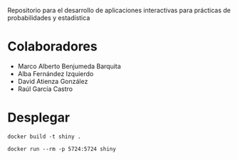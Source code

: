 Repositorio para el desarrollo de aplicaciones interactivas para prácticas de probabilidades y estadística

# Colaboradores

* Marco Alberto Benjumeda Barquita  
* Alba Fernández Izquierdo
* David Atienza González 
* Raúl García Castro


# Desplegar

```
docker build -t shiny .
```
```
docker run --rm -p 5724:5724 shiny
```

